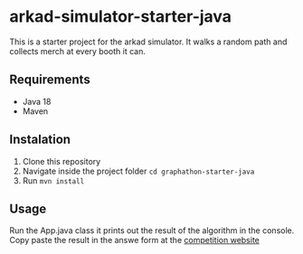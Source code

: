 # arkad-simulator-starter-java

This is a starter project for the arkad simulator. It walks a random path and collects merch at every booth it can.

## Requirements

- Java 18
- Maven

## Instalation

1. Clone this repository
2. Navigate inside the project folder `cd graphathon-starter-java`
3. Run `mvn install`

## Usage

Run the App.java class it prints out the result of the algorithm in the console. Copy paste the result in the answe form at the [competition website](https://student-graphathon.ey.r.appspot.com/)
